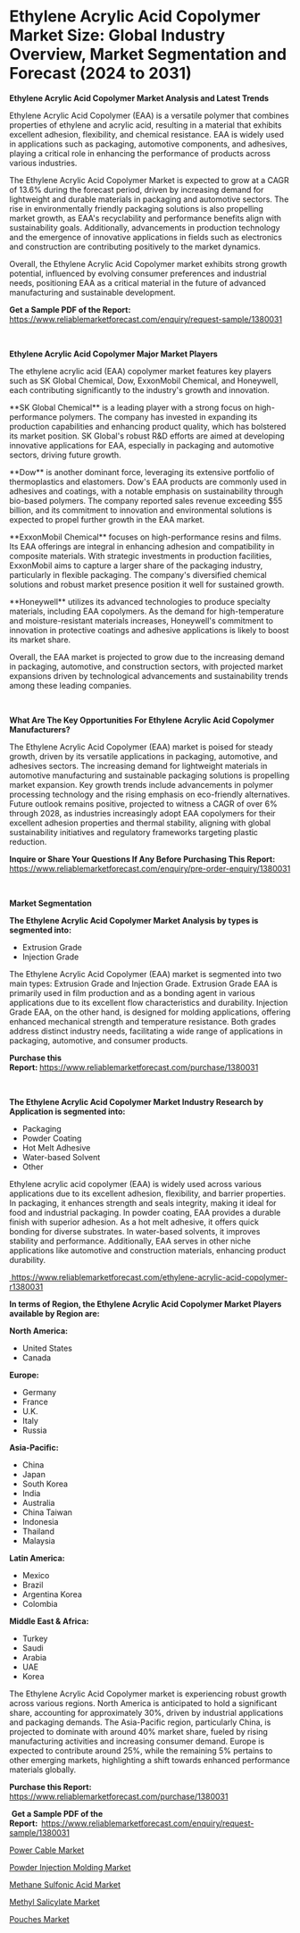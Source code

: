 <p><h1>Ethylene Acrylic Acid Copolymer Market Size: Global Industry Overview, Market Segmentation and Forecast (2024 to 2031)</h1></p><p><strong>Ethylene Acrylic Acid Copolymer Market Analysis and Latest Trends</strong></p>
<p><p>Ethylene Acrylic Acid Copolymer (EAA) is a versatile polymer that combines properties of ethylene and acrylic acid, resulting in a material that exhibits excellent adhesion, flexibility, and chemical resistance. EAA is widely used in applications such as packaging, automotive components, and adhesives, playing a critical role in enhancing the performance of products across various industries. </p><p>The Ethylene Acrylic Acid Copolymer Market is expected to grow at a CAGR of 13.6% during the forecast period, driven by increasing demand for lightweight and durable materials in packaging and automotive sectors. The rise in environmentally friendly packaging solutions is also propelling market growth, as EAA's recyclability and performance benefits align with sustainability goals. Additionally, advancements in production technology and the emergence of innovative applications in fields such as electronics and construction are contributing positively to the market dynamics. </p><p>Overall, the Ethylene Acrylic Acid Copolymer market exhibits strong growth potential, influenced by evolving consumer preferences and industrial needs, positioning EAA as a critical material in the future of advanced manufacturing and sustainable development.</p></p>
<p><strong>Get a Sample PDF of the Report:&nbsp;</strong> <a href="https://www.reliablemarketforecast.com/enquiry/request-sample/1380031?utm_campaign=1082&utm_medium=2&utm_source=Github&utm_content=ia&utm_term=07112024&utm_id=ethylene-acrylic-acid-copolymer">https://www.reliablemarketforecast.com/enquiry/request-sample/1380031</a></p>
<p>&nbsp;</p>
<p><strong>Ethylene Acrylic Acid Copolymer Major Market Players</strong></p>
<p><p>The ethylene acrylic acid (EAA) copolymer market features key players such as SK Global Chemical, Dow, ExxonMobil Chemical, and Honeywell, each contributing significantly to the industry's growth and innovation.</p><p>**SK Global Chemical** is a leading player with a strong focus on high-performance polymers. The company has invested in expanding its production capabilities and enhancing product quality, which has bolstered its market position. SK Global's robust R&D efforts are aimed at developing innovative applications for EAA, especially in packaging and automotive sectors, driving future growth.</p><p>**Dow** is another dominant force, leveraging its extensive portfolio of thermoplastics and elastomers. Dow's EAA products are commonly used in adhesives and coatings, with a notable emphasis on sustainability through bio-based polymers. The company reported sales revenue exceeding $55 billion, and its commitment to innovation and environmental solutions is expected to propel further growth in the EAA market.</p><p>**ExxonMobil Chemical** focuses on high-performance resins and films. Its EAA offerings are integral in enhancing adhesion and compatibility in composite materials. With strategic investments in production facilities, ExxonMobil aims to capture a larger share of the packaging industry, particularly in flexible packaging. The company's diversified chemical solutions and robust market presence position it well for sustained growth.</p><p>**Honeywell** utilizes its advanced technologies to produce specialty materials, including EAA copolymers. As the demand for high-temperature and moisture-resistant materials increases, Honeywell's commitment to innovation in protective coatings and adhesive applications is likely to boost its market share. </p><p>Overall, the EAA market is projected to grow due to the increasing demand in packaging, automotive, and construction sectors, with projected market expansions driven by technological advancements and sustainability trends among these leading companies.</p></p>
<p>&nbsp;</p>
<p><strong>What Are The Key Opportunities For Ethylene Acrylic Acid Copolymer Manufacturers?</strong></p>
<p><p>The Ethylene Acrylic Acid Copolymer (EAA) market is poised for steady growth, driven by its versatile applications in packaging, automotive, and adhesives sectors. The increasing demand for lightweight materials in automotive manufacturing and sustainable packaging solutions is propelling market expansion. Key growth trends include advancements in polymer processing technology and the rising emphasis on eco-friendly alternatives. Future outlook remains positive, projected to witness a CAGR of over 6% through 2028, as industries increasingly adopt EAA copolymers for their excellent adhesion properties and thermal stability, aligning with global sustainability initiatives and regulatory frameworks targeting plastic reduction.</p></p>
<p><strong>Inquire or Share Your Questions If Any Before Purchasing This Report:</strong> <a href="https://www.reliablemarketforecast.com/enquiry/pre-order-enquiry/1380031?utm_campaign=1082&utm_medium=2&utm_source=Github&utm_content=ia&utm_term=07112024&utm_id=ethylene-acrylic-acid-copolymer">https://www.reliablemarketforecast.com/enquiry/pre-order-enquiry/1380031</a></p>
<p>&nbsp;</p>
<p><strong>Market Segmentation</strong></p>
<p><strong>The Ethylene Acrylic Acid Copolymer Market Analysis by types is segmented into:</strong></p>
<p><ul><li>Extrusion Grade</li><li>Injection Grade</li></ul></p>
<p><p>The Ethylene Acrylic Acid Copolymer (EAA) market is segmented into two main types: Extrusion Grade and Injection Grade. Extrusion Grade EAA is primarily used in film production and as a bonding agent in various applications due to its excellent flow characteristics and durability. Injection Grade EAA, on the other hand, is designed for molding applications, offering enhanced mechanical strength and temperature resistance. Both grades address distinct industry needs, facilitating a wide range of applications in packaging, automotive, and consumer products.</p></p>
<p><strong>Purchase this Report:&nbsp;</strong><a href="https://www.reliablemarketforecast.com/purchase/1380031?utm_campaign=1082&utm_medium=2&utm_source=Github&utm_content=ia&utm_term=07112024&utm_id=ethylene-acrylic-acid-copolymer">https://www.reliablemarketforecast.com/purchase/1380031</a></p>
<p>&nbsp;</p>
<p><strong>The Ethylene Acrylic Acid Copolymer Market Industry Research by Application is segmented into:</strong></p>
<p><ul><li>Packaging</li><li>Powder Coating</li><li>Hot Melt Adhesive</li><li>Water-based Solvent</li><li>Other</li></ul></p>
<p><p>Ethylene acrylic acid copolymer (EAA) is widely used across various applications due to its excellent adhesion, flexibility, and barrier properties. In packaging, it enhances strength and seals integrity, making it ideal for food and industrial packaging. In powder coating, EAA provides a durable finish with superior adhesion. As a hot melt adhesive, it offers quick bonding for diverse substrates. In water-based solvents, it improves stability and performance. Additionally, EAA serves in other niche applications like automotive and construction materials, enhancing product durability.</p></p>
<p><a href="https://www.reliablemarketforecast.com/ethylene-acrylic-acid-copolymer-r1380031?utm_campaign=1082&utm_medium=2&utm_source=Github&utm_content=ia&utm_term=07112024&utm_id=ethylene-acrylic-acid-copolymer">&nbsp;https://www.reliablemarketforecast.com/ethylene-acrylic-acid-copolymer-r1380031</a></p>
<p><strong>In terms of Region, the Ethylene Acrylic Acid Copolymer Market Players available by Region are:</strong></p>
<p>
    <p> <strong> North America: </strong>
        <ul>
            <li>United States</li>
            <li>Canada</li>
        </ul>
        </p> 
    <p> <strong> Europe: </strong>
        <ul>
            <li>Germany</li>
            <li>France</li>
            <li>U.K.</li>
            <li>Italy</li>
            <li>Russia</li>
        </ul>
        </p> 
    <p> <strong> Asia-Pacific: </strong>
        <ul>
            <li>China</li>
            <li>Japan</li>
            <li>South Korea</li>
            <li>India</li>
            <li>Australia</li>
            <li>China Taiwan</li>
            <li>Indonesia</li>
            <li>Thailand</li>
            <li>Malaysia</li>
        </ul>
        </p> 
    <p> <strong> Latin America: </strong>
        <ul>
            <li>Mexico</li>
            <li>Brazil</li>
            <li>Argentina Korea</li>
            <li>Colombia</li>
        </ul>
        </p> 
    <p> <strong> Middle East & Africa: </strong>
        <ul>
            <li>Turkey</li>
            <li>Saudi</li>
            <li>Arabia</li>
            <li>UAE</li>
            <li>Korea</li>
        </ul>
    </p>
    </p>
<p><p>The Ethylene Acrylic Acid Copolymer market is experiencing robust growth across various regions. North America is anticipated to hold a significant share, accounting for approximately 30%, driven by industrial applications and packaging demands. The Asia-Pacific region, particularly China, is projected to dominate with around 40% market share, fueled by rising manufacturing activities and increasing consumer demand. Europe is expected to contribute around 25%, while the remaining 5% pertains to other emerging markets, highlighting a shift towards enhanced performance materials globally.</p></p>
<p><strong>Purchase this Report: </strong><a href="https://www.reliablemarketforecast.com/purchase/1380031?utm_campaign=1082&utm_medium=2&utm_source=Github&utm_content=ia&utm_term=07112024&utm_id=ethylene-acrylic-acid-copolymer">https://www.reliablemarketforecast.com/purchase/1380031</a></p>
<p>&nbsp;<strong>Get a Sample PDF of the Report:&nbsp;&nbsp;</strong><a href="https://www.reliablemarketforecast.com/enquiry/request-sample/1380031?utm_campaign=1082&utm_medium=2&utm_source=Github&utm_content=ia&utm_term=07112024&utm_id=ethylene-acrylic-acid-copolymer">https://www.reliablemarketforecast.com/enquiry/request-sample/1380031</a></p>
<p><strong></strong></p>
<p><p><a href="https://github.com/judesaxav/Market-Research-Report-List-1/blob/main/power-cable-market.md?utm_campaign=1082&utm_medium=2&utm_source=Github&utm_content=ia&utm_term=07112024&utm_id=ethylene-acrylic-acid-copolymer">Power Cable Market</a></p><p><a href="https://github.com/marcouhbmammoc/Market-Research-Report-List-1/blob/main/powder-injection-molding-market.md?utm_campaign=1082&utm_medium=2&utm_source=Github&utm_content=ia&utm_term=07112024&utm_id=ethylene-acrylic-acid-copolymer">Powder Injection Molding Market</a></p><p><a href="https://github.com/caetlinivcar/Market-Research-Report-List-1/blob/main/methane-sulfonic-acid-market.md?utm_campaign=1082&utm_medium=2&utm_source=Github&utm_content=ia&utm_term=07112024&utm_id=ethylene-acrylic-acid-copolymer">Methane Sulfonic Acid Market</a></p><p><a href="https://github.com/raymederonmot/Market-Research-Report-List-1/blob/main/methyl-salicylate-market.md?utm_campaign=1082&utm_medium=2&utm_source=Github&utm_content=ia&utm_term=07112024&utm_id=ethylene-acrylic-acid-copolymer">Methyl Salicylate Market</a></p><p><a href="https://github.com/cleora2ime/Market-Research-Report-List-1/blob/main/pouches-market.md?utm_campaign=1082&utm_medium=2&utm_source=Github&utm_content=ia&utm_term=07112024&utm_id=ethylene-acrylic-acid-copolymer">Pouches Market</a></p></p>